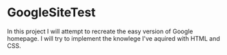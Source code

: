# GoogleSiteTest
In this project I will attempt to recreate the easy version of Google homepage.
I will try to implement the knowlege I've aquired with HTML and CSS.